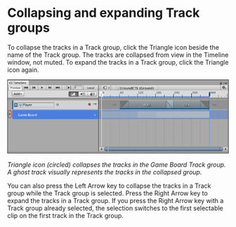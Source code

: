 # Collapsing and expanding Track groups

To collapse the tracks in a Track group, click the Triangle icon beside the name of the Track group. The tracks are collapsed from view in the Timeline window, not muted. To expand the tracks in a Track group, click the Triangle icon again.

![Triangle icon (circled) collapses the tracks in the Game Board Track group. A ghost track visually represents the tracks in the collapsed group.](images/timeline_track_group_hidden.png)

_Triangle icon (circled) collapses the tracks in the Game Board Track group. A ghost track visually represents the tracks in the collapsed group._

You can also press the Left Arrow key to collapse the tracks in a Track group while the Track group is selected. Press the Right Arrow key to expand the tracks in a Track group. If you press the Right Arrow key with a Track group already selected, the selection switches to the first selectable clip on the first track in the Track group.
        